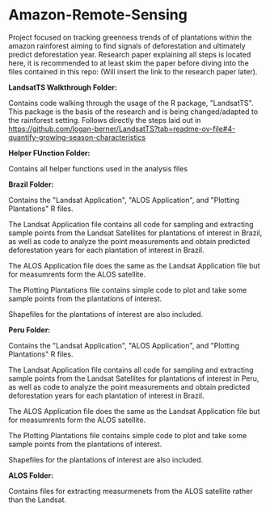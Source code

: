 # Amazon-Remote-Sensing
Project focused on tracking greenness trends of of plantations within the amazon rainforest aiming to find signals of deforestation and ultimately predict deforestation year. Research paper explaining all steps is located here, it is recommended to at least skim the paper before diving into the files contained in this repo:
(Will insert the link to the research paper later).


**LandsatTS Walkthrough Folder:**

Contains code walking through the usage of the R package, "LandsatTS". This package is the basis of the research and is being changed/adapted to the rainforest setting. Follows directly the steps laid out in https://github.com/logan-berner/LandsatTS?tab=readme-ov-file#4-quantify-growing-season-characteristics

**Helper FUnction Folder:**

Contains all helper functions used in the analysis files

**Brazil Folder:**

Contains the "Landsat Application", "ALOS Application", and "Plotting Plantations" R files. 

The Landsat Application file contains all code for sampling and extracting sample points from the Landsat Satellites for plantations of interest in Brazil, as well as code to analyze the point measurements and obtain predicted deforestation years for each plantation of interest in Brazil.

The ALOS Application file does the same as the Landsat Application file but for measumrents form the ALOS satellite.

The Plotting Plantations file contains simple code to plot and take some sample points from the plantations of interest.

Shapefiles for the plantations of interest are also included.

**Peru Folder:**

Contains the "Landsat Application", "ALOS Application", and "Plotting Plantations" R files. 

The Landsat Application file contains all code for sampling and extracting sample points from the Landsat Satellites for plantations of interest in Peru, as well as code to analyze the point measurements and obtain predicted deforestation years for each plantation of interest in Brazil.

The ALOS Application file does the same as the Landsat Application file but for measumrents form the ALOS satellite.

The Plotting Plantations file contains simple code to plot and take some sample points from the plantations of interest.

Shapefiles for the plantations of interest are also included.

**ALOS Folder:**

Contains files for extracting measurmenets from the ALOS satellite rather than the Landsat. 
